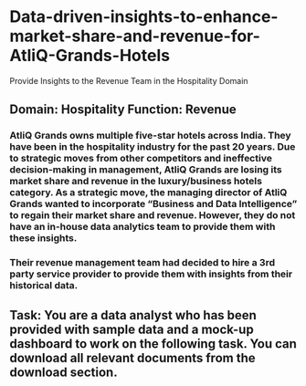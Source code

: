 # Data-driven-insights-to-enhance-market-share-and-revenue-for-AtliQ-Grands-Hotels
Provide Insights to the Revenue Team in the Hospitality Domain

## Domain:  Hospitality       Function: Revenue
### AtliQ Grands owns multiple five-star hotels across India. They have been in the hospitality industry for the past 20 years. Due to strategic moves from other competitors and ineffective decision-making in management, AtliQ Grands are losing its market share and revenue in the luxury/business hotels category. As a strategic move, the managing director of AtliQ Grands wanted to incorporate “Business and Data Intelligence” to regain their market share and revenue. However, they do not have an in-house data analytics team to provide them with these insights.
### Their revenue management team had decided to hire a 3rd party service provider to provide them with insights from their historical data.

## Task:  You are a data analyst who has been provided with sample data and a mock-up dashboard to work on the following task. You can download all relevant documents from the download section.
